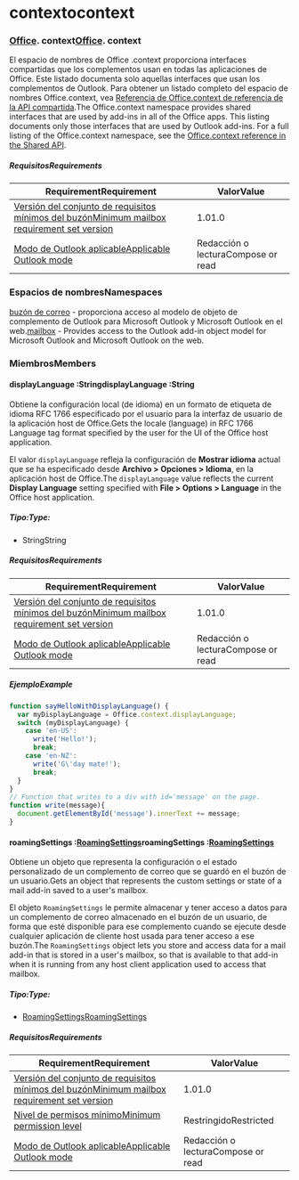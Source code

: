 
# <a name="context"></a><span data-ttu-id="84273-101">contexto</span><span class="sxs-lookup"><span data-stu-id="84273-101">context</span></span>

### <span data-ttu-id="84273-p101">[Office](Office.md). context</span><span class="sxs-lookup"><span data-stu-id="84273-p101">[Office](Office.md). context</span></span>

<span data-ttu-id="84273-p102">El espacio de nombres de Office .context proporciona interfaces compartidas que los complementos usan en todas las aplicaciones de Office. Este listado documenta solo aquellas interfaces que usan los complementos de Outlook. Para obtener un listado completo del espacio de nombres Office.context, vea [Referencia de Office.context de referencia de la API compartida](/javascript/api/office/office.context).</span><span class="sxs-lookup"><span data-stu-id="84273-p102">The Office.context namespace provides shared interfaces that are used by add-ins in all of the Office apps. This listing documents only those interfaces that are used by Outlook add-ins. For a full listing of the Office.context namespace, see the [Office.context reference in the Shared API](/javascript/api/office/office.context).</span></span>


##### <a name="requirements"></a><span data-ttu-id="84273-106">Requisitos</span><span class="sxs-lookup"><span data-stu-id="84273-106">Requirements</span></span>

|<span data-ttu-id="84273-107">Requirement</span><span class="sxs-lookup"><span data-stu-id="84273-107">Requirement</span></span>| <span data-ttu-id="84273-108">Valor</span><span class="sxs-lookup"><span data-stu-id="84273-108">Value</span></span>|
|---|---|
|[<span data-ttu-id="84273-109">Versión del conjunto de requisitos mínimos del buzón</span><span class="sxs-lookup"><span data-stu-id="84273-109">Minimum mailbox requirement set version</span></span>](/javascript/office/requirement-sets/outlook-api-requirement-sets)| <span data-ttu-id="84273-110">1.0</span><span class="sxs-lookup"><span data-stu-id="84273-110">1.0</span></span>|
|[<span data-ttu-id="84273-111">Modo de Outlook aplicable</span><span class="sxs-lookup"><span data-stu-id="84273-111">Applicable Outlook mode</span></span>](https://docs.microsoft.com/outlook/add-ins/#extension-points)| <span data-ttu-id="84273-112">Redacción o lectura</span><span class="sxs-lookup"><span data-stu-id="84273-112">Compose or read</span></span>|

### <a name="namespaces"></a><span data-ttu-id="84273-113">Espacios de nombres</span><span class="sxs-lookup"><span data-stu-id="84273-113">Namespaces</span></span>

<span data-ttu-id="84273-114">[buzón de correo](office.context.mailbox.md) - proporciona acceso al modelo de objeto de complemento de Outlook para Microsoft Outlook y Microsoft Outlook en el web.</span><span class="sxs-lookup"><span data-stu-id="84273-114">[mailbox](office.context.mailbox.md) - Provides access to the Outlook add-in object model for Microsoft Outlook and Microsoft Outlook on the web.</span></span>

### <a name="members"></a><span data-ttu-id="84273-115">Miembros</span><span class="sxs-lookup"><span data-stu-id="84273-115">Members</span></span>

####  <a name="displaylanguage-string"></a><span data-ttu-id="84273-116">displayLanguage :String</span><span class="sxs-lookup"><span data-stu-id="84273-116">displayLanguage :String</span></span>

<span data-ttu-id="84273-117">Obtiene la configuración local (de idioma) en un formato de etiqueta de idioma RFC 1766 especificado por el usuario para la interfaz de usuario de la aplicación host de Office.</span><span class="sxs-lookup"><span data-stu-id="84273-117">Gets the locale (language) in RFC 1766 Language tag format specified by the user for the UI of the Office host application.</span></span>

<span data-ttu-id="84273-118">El valor `displayLanguage` refleja la configuración de **Mostrar idioma** actual que se ha especificado desde **Archivo > Opciones > Idioma**, en la aplicación host de Office.</span><span class="sxs-lookup"><span data-stu-id="84273-118">The `displayLanguage` value reflects the current **Display Language** setting specified with **File > Options > Language** in the Office host application.</span></span>

##### <a name="type"></a><span data-ttu-id="84273-119">Tipo:</span><span class="sxs-lookup"><span data-stu-id="84273-119">Type:</span></span>

*   <span data-ttu-id="84273-120">String</span><span class="sxs-lookup"><span data-stu-id="84273-120">String</span></span>

##### <a name="requirements"></a><span data-ttu-id="84273-121">Requisitos</span><span class="sxs-lookup"><span data-stu-id="84273-121">Requirements</span></span>

|<span data-ttu-id="84273-122">Requirement</span><span class="sxs-lookup"><span data-stu-id="84273-122">Requirement</span></span>| <span data-ttu-id="84273-123">Valor</span><span class="sxs-lookup"><span data-stu-id="84273-123">Value</span></span>|
|---|---|
|[<span data-ttu-id="84273-124">Versión del conjunto de requisitos mínimos del buzón</span><span class="sxs-lookup"><span data-stu-id="84273-124">Minimum mailbox requirement set version</span></span>](/javascript/office/requirement-sets/outlook-api-requirement-sets)| <span data-ttu-id="84273-125">1.0</span><span class="sxs-lookup"><span data-stu-id="84273-125">1.0</span></span>|
|[<span data-ttu-id="84273-126">Modo de Outlook aplicable</span><span class="sxs-lookup"><span data-stu-id="84273-126">Applicable Outlook mode</span></span>](https://docs.microsoft.com/outlook/add-ins/#extension-points)| <span data-ttu-id="84273-127">Redacción o lectura</span><span class="sxs-lookup"><span data-stu-id="84273-127">Compose or read</span></span>|

##### <a name="example"></a><span data-ttu-id="84273-128">Ejemplo</span><span class="sxs-lookup"><span data-stu-id="84273-128">Example</span></span>

```js
function sayHelloWithDisplayLanguage() {
  var myDisplayLanguage = Office.context.displayLanguage;
  switch (myDisplayLanguage) {
    case 'en-US':
      write('Hello!');
      break;
    case 'en-NZ':
      write('G\'day mate!');
      break;
  }
}
// Function that writes to a div with id='message' on the page.
function write(message){
  document.getElementById('message').innerText += message;
}
```

####  <a name="roamingsettings-roamingsettingsjavascriptapioutlook12officeroamingsettings"></a><span data-ttu-id="84273-129">roamingSettings :[RoamingSettings](/javascript/api/outlook_1_2/office.RoamingSettings)</span><span class="sxs-lookup"><span data-stu-id="84273-129">roamingSettings :[RoamingSettings](/javascript/api/outlook_1_2/office.RoamingSettings)</span></span>

<span data-ttu-id="84273-130">Obtiene un objeto que representa la configuración o el estado personalizado de un complemento de correo que se guardó en el buzón de un usuario.</span><span class="sxs-lookup"><span data-stu-id="84273-130">Gets an object that represents the custom settings or state of a mail add-in saved to a user's mailbox.</span></span>

<span data-ttu-id="84273-131">El objeto `RoamingSettings` le permite almacenar y tener acceso a datos para un complemento de correo almacenado en el buzón de un usuario, de forma que esté disponible para ese complemento cuando se ejecute desde cualquier aplicación de cliente host usada para tener acceso a ese buzón.</span><span class="sxs-lookup"><span data-stu-id="84273-131">The `RoamingSettings` object lets you store and access data for a mail add-in that is stored in a user's mailbox, so that is available to that add-in when it is running from any host client application used to access that mailbox.</span></span>

##### <a name="type"></a><span data-ttu-id="84273-132">Tipo:</span><span class="sxs-lookup"><span data-stu-id="84273-132">Type:</span></span>

*   [<span data-ttu-id="84273-133">RoamingSettings</span><span class="sxs-lookup"><span data-stu-id="84273-133">RoamingSettings</span></span>](/javascript/api/outlook_1_2/office.RoamingSettings)

##### <a name="requirements"></a><span data-ttu-id="84273-134">Requisitos</span><span class="sxs-lookup"><span data-stu-id="84273-134">Requirements</span></span>

|<span data-ttu-id="84273-135">Requirement</span><span class="sxs-lookup"><span data-stu-id="84273-135">Requirement</span></span>| <span data-ttu-id="84273-136">Valor</span><span class="sxs-lookup"><span data-stu-id="84273-136">Value</span></span>|
|---|---|
|[<span data-ttu-id="84273-137">Versión del conjunto de requisitos mínimos del buzón</span><span class="sxs-lookup"><span data-stu-id="84273-137">Minimum mailbox requirement set version</span></span>](/javascript/office/requirement-sets/outlook-api-requirement-sets)| <span data-ttu-id="84273-138">1.0</span><span class="sxs-lookup"><span data-stu-id="84273-138">1.0</span></span>|
|[<span data-ttu-id="84273-139">Nivel de permisos mínimo</span><span class="sxs-lookup"><span data-stu-id="84273-139">Minimum permission level</span></span>](https://docs.microsoft.com/outlook/add-ins/understanding-outlook-add-in-permissions)| <span data-ttu-id="84273-140">Restringido</span><span class="sxs-lookup"><span data-stu-id="84273-140">Restricted</span></span>|
|[<span data-ttu-id="84273-141">Modo de Outlook aplicable</span><span class="sxs-lookup"><span data-stu-id="84273-141">Applicable Outlook mode</span></span>](https://docs.microsoft.com/outlook/add-ins/#extension-points)| <span data-ttu-id="84273-142">Redacción o lectura</span><span class="sxs-lookup"><span data-stu-id="84273-142">Compose or read</span></span>|